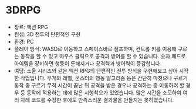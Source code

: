 # 3DRPG
- 장르: 액션 RPG
- 컨셉: 3D 전투의 단편적인 구현
- 환경: PC
- 플레이 방식:
WASD로 이동하고 스페이스바로 점프하며, 컨트롤 키를 이용해 구르는 동작을 할 수 있고 마우스 클릭으로 공격과 방어를 할 수 있습니다.
숫자 패드로 아이템을 장비하면 행동이 둔해지거나 공격력과 방어력이 증감합니다.
- 여담:
소울 시리즈와 같은 액션 RPG의 단편적인 전투 방식을 구현해보고 싶어 시작한 작업입니다.
무게와 레벨, 몬스터의 행동 알고리즘 등은 간단히 마쳤으나 구르기 동작 중 구르기 무적 시간이 끝난 뒤 공격을 받은 경우나 공격하는 중 이동하려 할 경우 등 동작에 적용하는 데에 많은 시행착오가 있었습니다.
많은 시간을 소모하여 여러 차례 코드를 수정한 후에도 만족스러운 결과물을 만들지는 못하였습니다.
